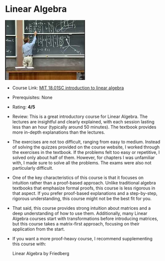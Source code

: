 # Linear Algebra
![LinearAlgebra img](../images/LinearAlg.jpg)

- Course Link: [MIT 18.01SC introduction to linear algebra](https://ocw.mit.edu/courses/18-06sc-linear-algebra-fall-2011/)

- Prerequisites: None

- Rating: **4/5**

- Review: This is a great introductory course for Linear Algebra. The lectures are insightful and clearly explained, with each session lasting less than an hour (typically around 50 minutes). The textbook provides more in-depth explanations than the lectures.

- The exercises are not too difficult, ranging from easy to medium. Instead of solving the quizzes provided on the course website, I worked through the exercises in the textbook. If the problems felt too easy or repetitive, I solved only about half of them. However, for chapters I was unfamiliar with, I made sure to solve all the problems. The exams were also not particularly difficult.

- One of the key characteristics of this course is that it focuses on intuition rather than a proof-based approach. Unlike traditional algebra textbooks that emphasize formal proofs, this course is less rigorous in that aspect. If you prefer proof-based explanations and a step-by-step, rigorous understanding, this course might not be the best fit for you.

- That said, this course provides strong intuition about matrices and a deep understanding of how to use them. Additionally, many Linear Algebra courses start with transformations before introducing matrices, but this course takes a matrix-first approach, focusing on their application from the start.

- If you want a more proof-heavy course, I recommend supplementing this course with:

     Linear Algebra by Friedberg
